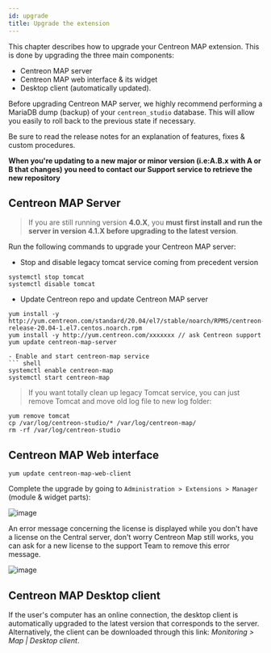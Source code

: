 ```yaml
---
id: upgrade
title: Upgrade the extension
---
```


This chapter describes how to upgrade your Centreon MAP extension. This is done
by upgrading the three main components:

  - Centreon MAP server
  - Centreon MAP web interface & its widget
  - Desktop client (automatically updated).

Before upgrading Centreon MAP server, we highly recommend performing a MariaDB
dump (backup) of your `centreon_studio` database. This will allow you easily to
roll back to the previous state if necessary.

Be sure to read the release notes for an explanation of features, fixes & custom
procedures.

**When you're updating to a new major or minor version (i.e:A.B.x with A or B that
changes) you need to contact our Support service to retrieve the new
repository**

## Centreon MAP Server

> If you are still running version **4.0.X**, you **must first install and run
> the server in version 4.1.X before upgrading to the latest version**.

Run the following commands to upgrade your Centreon MAP server:

- Stop and disable legacy tomcat service coming from precedent version
``` shell
systemctl stop tomcat
systemctl disable tomcat
```
- Update Centreon repo and update Centreon MAP server
``` shell
yum install -y http://yum.centreon.com/standard/20.04/el7/stable/noarch/RPMS/centreon-release-20.04-1.el7.centos.noarch.rpm
yum install -y http://yum.centreon.com/xxxxxxx // ask Centreon support
yum update centreon-map-server
```
```
- Enable and start centreon-map service
``` shell
systemctl enable centreon-map
systemctl start centreon-map
```
> If you want totally clean up legacy Tomcat service, you can just remove Tomcat and move old log file to new log folder:
``` shell
yum remove tomcat
cp /var/log/centreon-studio/* /var/log/centreon-map/ 
rm -rf /var/log/centreon-studio
```

## Centreon MAP Web interface

``` shell
yum update centreon-map-web-client
```

Complete the upgrade by going to `Administration > Extensions > Manager`
(module & widget parts):

![image](assets/graph-views/update-web-client.png)

An error message concerning the license is displayed while you don't have a license on the Central server, don't worry
Centreon Map still works, you can ask for a new license to the support Team to remove this error message.

![image](assets/graph-views/license-error.png)


## Centreon MAP Desktop client

If the user's computer has an online connection, the desktop client is
automatically upgraded to the latest version that corresponds to the server.
Alternatively, the client can be downloaded through this link: *Monitoring \>
Map | Desktop client*.
